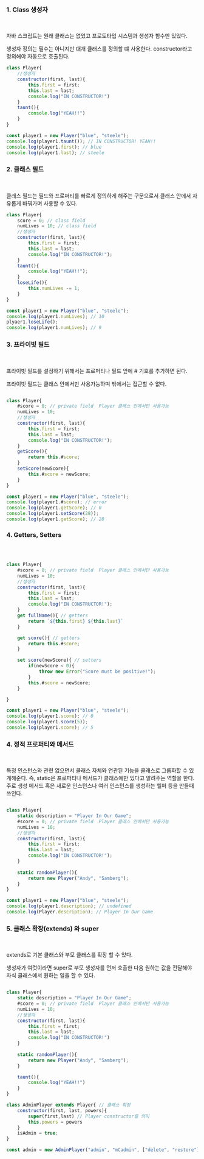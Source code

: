 ### 1. Class 생성자

<br>

자바 스크립트는 원래 클래스는 없었고 프로토타입 시스템과 생성자 함수만 있었다.

생성자 정의는 필수는 아니지만 대개 클래스를 정의할 떄 사용한다.
constructor라고 정의해야 자동으로 호출된다.

```javascript
class Player{
    //생성자
    constructor(first, last){
        this.first = first;
        this.last = last;
        console.log("IN CONSTRUCTOR!")
    }
    taunt(){
        console.log("YEAH!!")
    }
}

const player1 = new Player("blue", "steele");
console.log(player1.taunt()); // IN CONSTRUCTOR! YEAH!!
console.log(player1.first); // blue
console.log(player1.last); // steele

```

### 2. 클래스 필드

<br>


클래스 필드는 필드와 프로퍼티를 빠르게 정의하게 해주는 구문으로서 클래스 안에서 자유롭게 바꿔가며 사용할 수 있다.

```javascript
class Player{
    score = 0; // class field
    numLives = 10; // class field
    //생성자
    constructor(first, last){
        this.first = first;
        this.last = last;
        console.log("IN CONSTRUCTOR!");
    }
    taunt(){
        console.log("YEAH!!");
    }
    loseLife(){
        this.numLives -= 1;
    }
}

const player1 = new Player("blue", "steele");
console.log(player1.numLives); // 10
plyaer1.loseLife();
console.log(player1.numLives); // 9

```

### 3. 프라이빗 필드

<br>

프라이빗 필드를 설정하기 위해서는 프로퍼티나 필드 앞에 # 기호를 추가하면 된다.

프라이빗 필드는 클래스 안에서만 사용가능하며 밖에서는 접근할 수 없다.

``` javascript

class Player{
    #score = 0; // private field  Player 클래스 안에서만 사용가능
    numLives = 10; 
    //생성자
    constructor(first, last){
        this.first = first;
        this.last = last;
        console.log("IN CONSTRUCTOR!");
    }
    getScore(){
        return this.#score;
    }
    setScore(newScore){
        this.#score = newScore;
    }
}

const player1 = new Player("blue", "steele");
console.log(player1.#score); // error
console.log(player1.getScore); // 0
console.log(player1.setScore(28)); 
console.log(player1.getScore); // 28

```

### 4. Getters, Setters

<br>


```javascript

class Player{
    #score = 0; // private field  Player 클래스 안에서만 사용가능
    numLives = 10; 
    //생성자
    constructor(first, last){
        this.first = first;
        this.last = last;
        console.log("IN CONSTRUCTOR!");
    }
    get fullName(){ // getters
        return `${this.first} ${this.last}`
    }

    get score(){ // getters
        return this.#score; 
    }

    set score(newScore){ // setters 
        if(newScore < 0){
            throw new Error("Score must be positive!");
        }
        this.#score = newScore;
    }

}

const player1 = new Player("blue", "steele");
console.log(player1.score); // 0
console.log(player1.score(5)); 
console.log(player1.score); // 5


```

### 4. 정적 프로퍼티와 메서드

<br>

특정 인스턴스와 관련 없으면서 클래스 자체와 연관된 기능을 클래스로 그룹화할 수 있게해준다.
즉, static은 프로퍼티나 메서드가 클래스에만 있다고 알려주는 역할을 한다.
주로 생성 메서드 혹은 새로운 인스턴스나 여러 인스턴스를 생성하는 헬퍼 등을 만들때 쓰인다.

```javascript

class Player{
    static description = "Player In Our Game";
    #score = 0; // private field  Player 클래스 안에서만 사용가능
    numLives = 10; 
    //생성자
    constructor(first, last){
        this.first = first;
        this.last = last;
        console.log("IN CONSTRUCTOR!");
    }
    
    static randomPlayer(){
        return new Player("Andy", "Samberg");
    }
}

const player1 = new Player("blue", "steele");
console.log(player1.description); // undefined
console.log(Player.description); // Player In Our Game


```

### 5. 클래스 확장(extends) 와 super

<br>

extends로 기본 클래스와 부모 클래스를 확장 할 수 있다.

생성자가 여럿이라면 super로 부모 생성자를 먼저 호출한 다음 원하는 값을 전달해야 자식 클래스에서 원하는 일을 할 수 있다.
```javascript

class Player{
    static description = "Player In Our Game";
    #score = 0; // private field  Player 클래스 안에서만 사용가능
    numLives = 10; 
    //생성자
    constructor(first, last){
        this.first = first;
        this.last = last;
        console.log("IN CONSTRUCTOR!")
    }
    
    static randomPlayer(){
        return new Player("Andy", "Samberg");
    }

    taunt(){
        console.log("YEAH!!")
    }
}

class AdminPlayer extends Player{ // 클래스 확장
    constructor(first, last, powers){
        super(first,last) // Player constructor를 의미
        this.powers = powers
    }
    isAdmin = true;
}

const admin = new AdminPlayer("admin", "mCadmin", ["delete", "restore"]);

```
